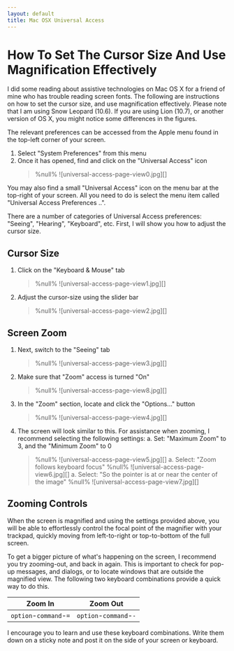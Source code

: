 ```yaml
---
layout: default
title: Mac OSX Universal Access
---
```


<!--
Title: Mac-OSX-Universal-Access
Timestamp: 2011-11-09 21:46:48 +0000
Created: 2011-11-09 12:04:34 +0000
Last Accessed: 2011-11-09 12:04:34 +0000
Times Accessed: 1
Tags: Tutorial, MacOSX, Visualization
Metadata: 
-->


# How To Set The Cursor Size And Use Magnification Effectively

I did some reading about assistive technologies on Mac OS X for a friend of mine who has trouble reading screen fonts.  The following are instructions on how to set the cursor size, and use magnification effectively.  Please note that I am using Snow Leopard (10.6).  If you are using Lion (10.7), or another version of OS X, you might notice some differences in the figures.

The relevant preferences can be accessed from the Apple menu found in the top-left corner of your screen.

1. Select "System Preferences" from this menu
1. Once it has opened, find and click on the "Universal Access" icon
   > %null%
   > ![universal-access-page-view0.jpg][]

You may also find a small "Universal Access" icon on the menu bar at the top-right of your screen.  All you need to do is select the menu item called "Universal Access Preferences ..".

There are a number of categories of Universal Access preferences: "Seeing", "Hearing", "Keyboard", etc.  First, I will show you how to adjust the cursor size.

## Cursor Size

1. Click on the "Keyboard & Mouse" tab
   > %null%
   > ![universal-access-page-view1.jpg][]
1. Adjust the cursor-size using the slider bar
   > %null%
   > ![universal-access-page-view2.jpg][]

## Screen Zoom

1. Next, switch to the "Seeing" tab
   > %null%
   > ![universal-access-page-view3.jpg][]
1. Make sure that "Zoom" access is turned "On"
   > %null%
   > ![universal-access-page-view8.jpg][]
1. In the "Zoom" section, locate and click the "Options..." button
   > %null%
   > ![universal-access-page-view4.jpg][]
1. The screen will look similar to this.  For assistance when zooming, I recommend selecting the following settings:
   a. Set: "Maximum Zoom" to 3, and the "Minimum Zoom" to 0
      > %null%
      > ![universal-access-page-view5.jpg][]
   a. Select: "Zoom follows keyboard focus"
      > %null%
      > ![universal-access-page-view6.jpg][]
   a. Select: "So the pointer is at or near the center of the image"
      > %null%
      > ![universal-access-page-view7.jpg][]

## Zooming Controls

When the screen is magnified and using the settings provided above, you will be able to effortlessly control the focal point of the magnifier with your trackpad, quickly moving from left-to-right or top-to-bottom of the full screen. 

To get a bigger picture of what's happening on the screen, I recommend you try zooming-out, and back in again.  This is important to check for pop-up messages, and dialogs, or to locate windows that are outside the magnified view.  The following two keyboard combinations provide a quick way to do this.

| Zoom In                | Zoom Out               |
|------------------------|------------------------|
| `option`-`command`-`=` | `option`-`command`-`-` |

I encourage you to learn and use these keyboard combinations.  Write them down on a sticky note and post it on the side of your screen or keyboard.





